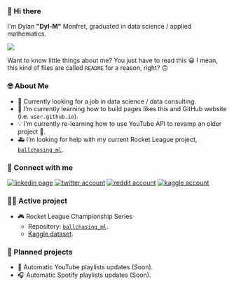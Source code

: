 ### 👋 Hi there

I'm Dylan **"Dyl-M"** Monfret, graduated in data science / applied mathematics.

[![](https://github-readme-stats.vercel.app/api?username=Dyl-M&include_all_commits=1&hide=stars,prs&count_private=true&show_icons=true&theme=dark)](https://github.com/Dyl-M/github-readme-stats)

Want to know little things about me? You just have to read this 😀  I mean, this kind of files are called `README` for a reason, right? 🙃

### 🤓 About Me

- 🔭 Currently looking for a job in data science / data consulting.
- 🌱 I’m currently learning how to build pages likes this and GitHub website (i.e. `user.github.io`).
- 💡 I’m currently re-learning how to use YouTube API to revamp an older project 👀.
- 🚑 I’m looking for help with my current Rocket League project, [`ballchasing_ml`](https://github.com/Dyl-M/ballchasing_ML).

### 💙 Connect with me

[![linkedin page](images/icon_linkedin.png)](https://www.linkedin.com/in/dylan-monfret/)
[![twitter account](images/icon_twitter.png)](https://twitter.com/dyl_m_tweets)
[![reddit account](images/icon_reddit.png)](https://www.reddit.com/user/Dyl_M)
[![kaggle account](images/icon_kaggle.png)](https://www.kaggle.com/dylanmonfret)

### 🏃‍♂️ Active project

- 🎮 Rocket League Championship Series
  - Repository: [`ballchasing_ml`](https://github.com/Dyl-M/ballchasing_ML).
  - [Kaggle dataset](https://www.kaggle.com/datasets/dylanmonfret/rlcs-202122).

### 📆 Planned projects

- 🎥 Automatic YouTube playlists updates (Soon).
- 🎧 Automatic Spotify playlists updates (Soon).